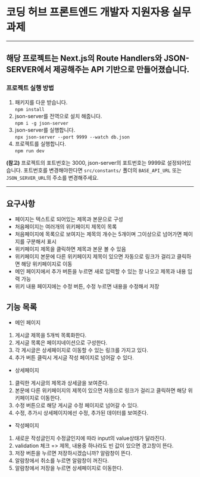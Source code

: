 # 코딩 허브 프론트엔드 개발자 지원자용 실무 과제
---
## 해당 프로젝트는 Next.js의 Route Handlers와 JSON-SERVER에서 제공해주는 API 기반으로 만들어졌습니다.
### 프로젝트 실행 방법
1. 패키지를 다운 받습니다. <br/> `npm install`
2. json-server를 전역으로 설치 해줍니다. </br> `npm i -g json-server`
2. json-server를 실행합니다. </br> `npx json-server --port 9999 --watch db.json`
3. 프로젝트를 실행합니다. <br/> `npm run dev`

<strong>(참고)</strong> 프로젝트의 포트번호는 3000, json-server의 포트번호는 9999로 설정되어있습니다. 포트번호를 변경해야한다면 `src/constants/` 폴더의 `BASE_API_URL` 또는 `JSON_SERVER_URL`의 주소를 변경해주세요.

---
## 요구사항
- 페이지는 텍스트로 되어있는 제목과 본문으로 구성
- 처음페이지는 여러개의 위키페이지 제목이 목록
- 처음페이지에 목록으로 보여지는 제목의 개수는 5개이며 그이상으로 넘어가면 페이지를 구분해서 표시
- 위키페이지 제목을 클릭하면 제목과 본문 볼 수 있음
- 위키페이지 본문에 다른 위키페이지 제목이 있으면 자동으로 링크가 걸리고 클릭하면 해당 위키페이지로 이동
- 메인 페이지에서 추가 버튼을 누르면 새로 입력할 수 있는 창 나오고 제목과 내용 입력 가능
- 위키 내용 페이지에는 수정 버튼, 수정 누르면 내용을 수정해서 저장

## 기능 목록
- 메인 페이지
1. 게시글 제목을 5개씩 목록화한다.
2. 게시글 목록은 페이지네이션으로 구성한다.
3. 각 게시글은 상세페이지로 이동할 수 있는 링크를 가지고 있다.
4. 추가 버튼 클릭시 게시글 작성 페이지로 넘어갈 수 있다.


- 상세페이지
1. 클릭한 게시글의 제목과 상세글을 보여준다.
2. 본문에 다른 위키페이지의 제목이 있으면 자동으로 링크가 걸리고 클릭하면 해당 위키페이지로 이동한다.
3. 수정 버튼으로 해당 게시글 수정 페이지로 넘어갈 수 있다.
4. 수정, 추가시 상세페이지에선 수정, 추가된 데이터를 보여준다.

- 작성페이지
1. 새로운 작성글인지 수정글인지에 따라 input의 value상태가 달라진다.
2. validation 체크 => 제목, 내용중 하나라도 빈 값이 있으면 경고창이 뜬다.
3. 저장 버튼을 누르면 저장하시겠습니까? 알람창이 뜬다.
4. 알람창에서 취소를 누르면 알람창이 꺼진다.
5. 알람창에서 저장을 누르면 상세페이지로 이동한다.



